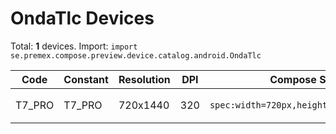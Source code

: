 # OndaTlc Devices

Total: **1** devices. Import: `import se.premex.compose.preview.device.catalog.android.OndaTlc`

| Code | Constant | Resolution | DPI | Compose Spec | Preview Usage |
|------|----------|------------|-----|-------------|---------------|
| T7_PRO | T7_PRO | 720x1440 | 320 | `spec:width=720px,height=1440px,dpi=320` | `@Preview(device = OndaTlc.T7_PRO)` |

<!-- Generated automatically. Do not edit manually. -->
